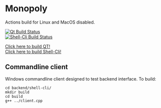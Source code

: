 # Monopoly

Actions build for Linux and MacOS disabled.  

[![Qt Build Status](https://github.com/Azusagawa-Sakuta/monopoly/actions/workflows/main.yml/badge.svg)](https://github.com/Azusagawa-Sakuta/monopoly/actions)   
[![Shell-Cli Build Status](https://github.com/Azusagawa-Sakuta/monopoly/actions/workflows/shell-cli.yml/badge.svg)](https://github.com/Azusagawa-Sakuta/monopoly/actions)   

[Click here to build QT!](https://github.com/Azusagawa-Sakuta/monopoly/actions/workflows/main.yml)  
[Click here to build Shell-Cli!](https://github.com/Azusagawa-Sakuta/monopoly/actions/workflows/shell-cli.yml)  

## Commandline client
Windows commandline client designed to test backend interface. To build:  
```
cd backend/shell-cli/
mkdir build
cd build
g++ ../client.cpp
```